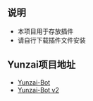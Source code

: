 ## 说明
 - 本项目用于存放插件
 - 请自行下载插件文件安装
## Yunzai项目地址
 - [Yunzai-Bot](https://github.com/Le-niao/Yunzai-Bot)
 - [Yunzai-Bot v2](https://github.com/yoimiya-kokomi/Yunzai-Bot)
